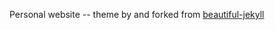 Personal website -- theme by and forked from [beautiful-jekyll](https://github.com/daattali/beautiful-jekyll)